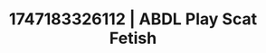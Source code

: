 ---
categories:
- Unspoken desires
- Double penetration
- Romantasy erotica
- Sensual choreography
- Athlete
image: /assets/images/1747183326112.webp
layout: post
seo:
  description: Featured content with artistic Scat Fetish, ABDL Play. HD images available.
  keywords: Scat Fetish, ABDL Play
  og_image: /assets/images/1747183326112.webp
  schema_type: VisualArtwork
tags:
- '#1747183326112'
- Scat Fetish
- ABDL Play
title: 1747183326112 | ABDL Play Scat Fetish
---